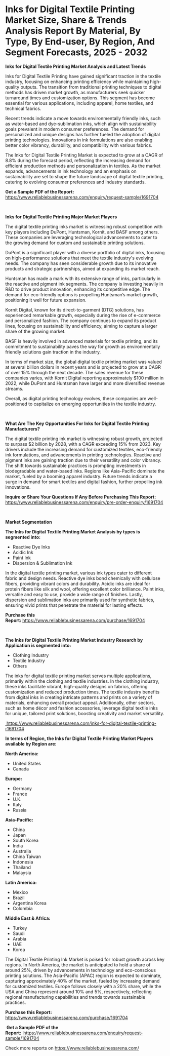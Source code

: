 <p><h1>Inks for Digital Textile Printing Market Size, Share & Trends Analysis Report By Material, By Type, By End-user, By Region, And Segment Forecasts, 2025 - 2032</h1></p><p><strong>Inks for Digital Textile Printing Market Analysis and Latest Trends</strong></p>
<p><p>Inks for Digital Textile Printing have gained significant traction in the textile industry, focusing on enhancing printing efficiency while maintaining high-quality outputs. The transition from traditional printing techniques to digital methods has driven market growth, as manufacturers seek quicker turnaround times and customization options. This segment has become essential for various applications, including apparel, home textiles, and technical fabrics.</p><p>Recent trends indicate a move towards environmentally friendly inks, such as water-based and dye-sublimation inks, which align with sustainability goals prevalent in modern consumer preferences. The demand for personalized and unique designs has further fueled the adoption of digital printing technologies. Innovations in ink formulations are also enabling better color vibrancy, durability, and compatibility with various fabrics.</p><p>The Inks for Digital Textile Printing Market is expected to grow at a CAGR of 8.8% during the forecast period, reflecting the increasing demand for efficient production methods and personalization in textiles. As the market expands, advancements in ink technology and an emphasis on sustainability are set to shape the future landscape of digital textile printing, catering to evolving consumer preferences and industry standards.</p></p>
<p><strong>Get a Sample PDF of the Report:&nbsp;</strong> <a href="https://www.reliablebusinessarena.com/enquiry/request-sample/1691704?utm_campaign=3559&utm_medium=2&utm_source=Github&utm_content=ia&utm_term=27032025&utm_id=inks-for-digital-textile-printing">https://www.reliablebusinessarena.com/enquiry/request-sample/1691704</a></p>
<p>&nbsp;</p>
<p><strong>Inks for Digital Textile Printing Major Market Players</strong></p>
<p><p>The digital textile printing inks market is witnessing robust competition with key players including DuPont, Huntsman, Kornit, and BASF among others. These companies are leveraging technological advancements to cater to the growing demand for custom and sustainable printing solutions.</p><p>DuPont is a significant player with a diverse portfolio of digital inks, focusing on high-performance solutions that meet the textile industry's evolving needs. The company has seen considerable growth due to its innovative products and strategic partnerships, aimed at expanding its market reach.</p><p>Huntsman has made a mark with its extensive range of inks, particularly in the reactive and pigment ink segments. The company is investing heavily in R&D to drive product innovation, enhancing its competitive edge. The demand for eco-friendly options is propelling Huntsman’s market growth, positioning it well for future expansion.</p><p>Kornit Digital, known for its direct-to-garment (DTG) solutions, has experienced remarkable growth, especially during the rise of e-commerce and personalized fashion. The company continues to expand its product lines, focusing on sustainability and efficiency, aiming to capture a larger share of the growing market.</p><p>BASF is heavily involved in advanced materials for textile printing, and its commitment to sustainability paves the way for growth as environmentally friendly solutions gain traction in the industry.</p><p>In terms of market size, the global digital textile printing market was valued at several billion dollars in recent years and is projected to grow at a CAGR of over 15% through the next decade. The sales revenue for these companies varies, with Kornit Digital reporting approximately $100 million in 2022, while DuPont and Huntsman have larger and more diversified revenue streams.</p><p>Overall, as digital printing technology evolves, these companies are well-positioned to capitalize on emerging opportunities in the textile industry.</p></p>
<p>&nbsp;</p>
<p><strong>What Are The Key Opportunities For Inks for Digital Textile Printing Manufacturers?</strong></p>
<p><p>The digital textile printing ink market is witnessing robust growth, projected to surpass $2 billion by 2028, with a CAGR exceeding 15% from 2023. Key drivers include the increasing demand for customized textiles, eco-friendly ink formulations, and advancements in printing technologies. Reactive and pigment inks are gaining traction due to their versatility and color vibrancy. The shift towards sustainable practices is prompting investments in biodegradable and water-based inks. Regions like Asia-Pacific dominate the market, fueled by a booming apparel industry. Future trends indicate a surge in demand for smart textiles and digital fashion, further propelling ink innovations.</p></p>
<p><strong>Inquire or Share Your Questions If Any Before Purchasing This Report:</strong> <a href="https://www.reliablebusinessarena.com/enquiry/pre-order-enquiry/1691704?utm_campaign=3559&utm_medium=2&utm_source=Github&utm_content=ia&utm_term=27032025&utm_id=inks-for-digital-textile-printing">https://www.reliablebusinessarena.com/enquiry/pre-order-enquiry/1691704</a></p>
<p>&nbsp;</p>
<p><strong>Market Segmentation</strong></p>
<p><strong>The Inks for Digital Textile Printing Market Analysis by types is segmented into:</strong></p>
<p><ul><li>Reactive Dye Inks</li><li>Acidic Ink</li><li>Paint Ink</li><li>Dispersion & Sublimation Ink</li></ul></p>
<p><p>In the digital textile printing market, various ink types cater to different fabric and design needs. Reactive dye inks bond chemically with cellulose fibers, providing vibrant colors and durability. Acidic inks are ideal for protein fibers like silk and wool, offering excellent color brilliance. Paint inks, versatile and easy to use, provide a wide range of finishes. Lastly, dispersion and sublimation inks are primarily used for synthetic fabrics, ensuring vivid prints that penetrate the material for lasting effects.</p></p>
<p><strong>Purchase this Report:&nbsp;</strong><a href="https://www.reliablebusinessarena.com/purchase/1691704?utm_campaign=3559&utm_medium=2&utm_source=Github&utm_content=ia&utm_term=27032025&utm_id=inks-for-digital-textile-printing">https://www.reliablebusinessarena.com/purchase/1691704</a></p>
<p>&nbsp;</p>
<p><strong>The Inks for Digital Textile Printing Market Industry Research by Application is segmented into:</strong></p>
<p><ul><li>Clothing Industry</li><li>Textile Industry</li><li>Others</li></ul></p>
<p><p>The inks for digital textile printing market serves multiple applications, primarily within the clothing and textile industries. In the clothing industry, these inks facilitate vibrant, high-quality designs on fabrics, offering customization and reduced production times. The textile industry benefits from digital inks in creating intricate patterns and prints on a variety of materials, enhancing overall product appeal. Additionally, other sectors, such as home décor and fashion accessories, leverage digital textile inks for unique, tailored print solutions, boosting creativity and market versatility.</p></p>
<p><a href="https://www.reliablebusinessarena.com/inks-for-digital-textile-printing-r1691704?utm_campaign=3559&utm_medium=2&utm_source=Github&utm_content=ia&utm_term=27032025&utm_id=inks-for-digital-textile-printing">&nbsp;https://www.reliablebusinessarena.com/inks-for-digital-textile-printing-r1691704</a></p>
<p><strong>In terms of Region, the Inks for Digital Textile Printing Market Players available by Region are:</strong></p>
<p>
    <p> <strong> North America: </strong>
        <ul>
            <li>United States</li>
            <li>Canada</li>
        </ul>
        </p> 
    <p> <strong> Europe: </strong>
        <ul>
            <li>Germany</li>
            <li>France</li>
            <li>U.K.</li>
            <li>Italy</li>
            <li>Russia</li>
        </ul>
        </p> 
    <p> <strong> Asia-Pacific: </strong>
        <ul>
            <li>China</li>
            <li>Japan</li>
            <li>South Korea</li>
            <li>India</li>
            <li>Australia</li>
            <li>China Taiwan</li>
            <li>Indonesia</li>
            <li>Thailand</li>
            <li>Malaysia</li>
        </ul>
        </p> 
    <p> <strong> Latin America: </strong>
        <ul>
            <li>Mexico</li>
            <li>Brazil</li>
            <li>Argentina Korea</li>
            <li>Colombia</li>
        </ul>
        </p> 
    <p> <strong> Middle East & Africa: </strong>
        <ul>
            <li>Turkey</li>
            <li>Saudi</li>
            <li>Arabia</li>
            <li>UAE</li>
            <li>Korea</li>
        </ul>
    </p>
    </p>
<p><p>The Digital Textile Printing Ink Market is poised for robust growth across key regions. In North America, the market is anticipated to hold a share of around 25%, driven by advancements in technology and eco-conscious printing solutions. The Asia-Pacific (APAC) region is expected to dominate, capturing approximately 40% of the market, fueled by increasing demand for customized textiles. Europe follows closely with a 20% share, while the USA and China represent around 10% and 5%, respectively, reflecting regional manufacturing capabilities and trends towards sustainable practices.</p></p>
<p><strong>Purchase this Report: </strong><a href="https://www.reliablebusinessarena.com/purchase/1691704?utm_campaign=3559&utm_medium=2&utm_source=Github&utm_content=ia&utm_term=27032025&utm_id=inks-for-digital-textile-printing">https://www.reliablebusinessarena.com/purchase/1691704</a></p>
<p>&nbsp;<strong>Get a Sample PDF of the Report:&nbsp;&nbsp;</strong><a href="https://www.reliablebusinessarena.com/enquiry/request-sample/1691704?utm_campaign=3559&utm_medium=2&utm_source=Github&utm_content=ia&utm_term=27032025&utm_id=inks-for-digital-textile-printing">https://www.reliablebusinessarena.com/enquiry/request-sample/1691704</a></p>
<p><strong></strong></p>
<p>Check more reports on <a href="https://www.reliablebusinessarena.com/?utm_campaign=3559&utm_medium=2&utm_source=Github&utm_content=ia&utm_term=27032025&utm_id=inks-for-digital-textile-printing">https://www.reliablebusinessarena.com/</a></p>